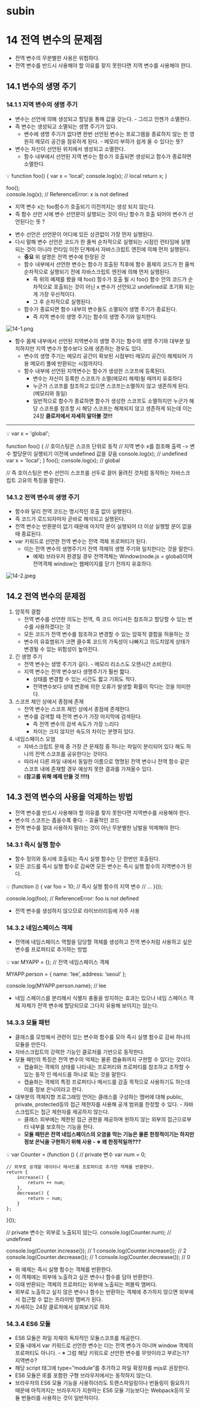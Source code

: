 # subin

# 14 전역 변수의 문제점

- 전역 변수의 무분별한 사용은 위험하다.
- 전역 변수를 반드시 사용해야 할 이유를 찾지 못한다면 지역 변수를 사용해야 한다.

## 14.1 변수의 생명 주기

### 14.1.1 지역 변수의 생명 주기

- 변수는 선언에 의해 생성되고 할당을 통해 값을 갖는다. - 그리고 언젠가 소멸한다.
- 즉 변수는 생성되고 소멸되는 생명 주기가 있다.
    - 변수에 생명 주기가 없다면 한번 선언된 변수는 프로그램을 종료하지 않는 한 영원히 메모리 공간을 점유하게 된다. - 메모리 부하가 쉽게 올 수 있다는 뜻?
- 변수는 자신이 선언된 위치에서 생성되고 소멸한다.
    - 함수 내부에서 선언된 지역 변수는 함수가 호출되면 생성되고 함수가 종료하면 소멸한다.

<aside>
💡 function foo() {
    var x = ‘local’;
    console.log(x);    // local
    return x;
}

foo();    
console.log(x);    // ReferenceError: x is not defined

- 지역 변수 x는 foo함수가 호출되기 이전까지는 생성 되지 않는다.
- 즉 함수 선언 시에 변수 선언문이 실행되는 것이 아닌 함수가 호출 되어야 변수가 선언된다는 뜻 ?
</aside>

- 변수 선언은 선언문이 어디에 있든 상관없이 가장 먼저 실행된다.
- 다시 말해 변수 선언은 코드가 한 줄씩 순차적으로 실행되는 시점인 런타임에 실행되는 것이 아니라 런타임 이전 단계에서 자바스크립트 엔진에 의해 먼저 실행된다.
    - **중요** 위 설명은 전역 변수에 한정된 것
    - 함수 내부에서 선언한 변수는 함수가 호출된 직후에 함수 몸체의 코드가 한 줄씩 순차적으로 실행되기 전에 자바스크립트 엔진에 의해 먼저 실행된다.
        - 즉 위의 예제를 봤을 때 foo() 함수가 호출 될 시 foo() 함수 안의 코드가 순차적으로 호출되는 것이 아닌 x 변수가 선언되고 undefined로 초기화 되는게 가장 우선적이다.
        - 그 후 순차적으로 실행된다.
    - 함수가 종료되면 함수 내부의 변수들도 소멸되어 생명 주기가 종료된다.
        - 즉 지역 변수의 생명 주기는 함수의 생명 주기와 일치한다.

![14-1.png](subin%2030056e7737f54ea8a015b5de3d2bbec7/14-1.png)

- 함수 몸체 내부에서 선언된 지역변수의 생명 주기는 함수의 생명 주기와 대부분 일치하지만 지역 변수가 함수보다 오래 생존하는 경우도 있다.
    - 변수의 생명 주기는 메모리 공간이 확보된 시점부터 메모리 공간이 해제되어 가용 메모리 풀에 반환되는 시점까지다.
    - 함수 내부에 선언된 지역변수는 함수가 생성한 스코프에 등록된다.
        - 변수는 자신이 등록한 스코프가 소멸(메모리 해제)될 때까지 유효하다
        - 누군가 스코프를 참조하고 있으면 스코프는소멸하지 않고 생존하게 된다.(메모리와 동일)
        - 일반적으로 함수가 종료하면 함수가 생성한 스코프도 소멸하지만 누군가 해당 스코프를 참조할 시 해당 스코프는 해제되지 않고 생존하게 되는데 이는 24장 **클로저에서 자세히 알아볼 것!!!**

 ****

<aside>
💡 var x = 'global';

function foo() {
// 호이스팅은 스코프 단위로 동작
// 지역 변수 x를 참조해 출력 -> 변수 할당문이 실행되기 이전에 undefined 값을 갖음
console.log(x); // undefined
var x = 'local';
}
foo();
console.log(x); // global

// 즉 호이스팅은 변수 선언이 스코프를 선두로 끌어 올려진 것처럼 동작하는 자바스크립트 고유의 특징을 말한다.

</aside>

### 14.1.2 전역 변수의 생명 주기

- 함수와 달리 전역 코드는 명시적인 호출 없이 실행된다.
- 즉 코드가 로드되자마자 곧바로 해석되고 실행된다.
- 전역 변수는 반환문이 없기 때문에 마지막 문이 실행되어 더 이상 실행할 문이 없을때 종료된다.
- var 키워드로 선언한 전역 변수는 전역 객체 프로퍼티가 된다.
    - 이는 전역 변수의 생명주기가 전역 객체의 생명 주기와 일치한다는 것을 말한다.
        - 예제) 브라우저 환경일 경우 전역객체는 Window(node.js = global)이며 전역객체 window는 웹페이지를 닫기 전까지 유효하다.

![14-2.jpeg](subin%2030056e7737f54ea8a015b5de3d2bbec7/14-2.jpeg)

## 14.2 전역 변수의 문제점

1. 암묵적 결합
    - 전역 변수를 선언한 의도는 전역, 즉 코드 어디서든 참조하고 할당할 수 있는 변수를 사용하겠다는 것
    - 모든 코드가 전역 변수를 참조하고 변경할 수 있는 암묵적 결합을 허용하는 것
    - 변수의 유효범위가 크면 클수록 코드의 가독성이 나빠지고 의도치않게 상태가 변경될 수 있는 위험성이 높아진다.
2. 긴 생명 주기
    - 전역 변수는 생명 주기가 길다. - 메모리 리소스도 오랜시간 소비한다.
    - 지역 변수는 전역 변수보다 생명주기가 훨씬 짧다.
        - 상태를 변경할 수 있는 시간도 짧고 기회도 적다.
        - 전역변수보다 상태 변경에 의한 오류가 발생할 확률이 작다는 것을 의미한다.
3. 스코프 체인 상에서 종점에 존재
    - 전역 변수는 스코프 체인 상에서 종점에 존재한다.
    - 변수를 검색할 때 전역 변수가 가장 마지막에 검색된다.
        - 즉 전역 변수의 검색 속도가 가장 느리다
        - 차이는 크지 않지만 속도의 차이는 분명히 있다.
4. 네임스페이스 오염
    - 자바스크립트 문제 중 가장 큰 문제점 중 하나는 파일이 분리되어 있다 해도 하나의 전역 스코프를 공유한다는 것이다.
    - 따라서 다른 파일 내에서 동일한 이름으로 명명된 전역 변수나 전역 함수 같은 스코프 내에 존재할 경우 예상치 못한 결과를 가져올수 있다.
    - **(참고를 위해 예제 만들 것 !!!!)**

## 14.3 전역 변수의 사용을 억제하는 방법

- 전역 변수를 반드시 사용해야 할 이유를 찾지 못한다면 지역변수를 사용해야 한다.
- 변수의 스코프는 좁을수록 좋다. - 효율적인 코드
- 전역 변수를 절대 사용하지 말라는 것이 아닌 무분별한 남발을 억제해야 한다.

### 14.3.1 즉시 실행 함수

- 함수 정의와 동시에 호출되는 즉시 실행 함수는 단 한번만 호출된다.
- 모든 코드를 즉시 실행 함수로 감싸면 모든 변수는 즉시 실행 함수의 지역변수가 된다.

<aside>
💡 (function () {
    var foo = 10;    // 즉시 실행 함수의 지역 변수
    // …
}());

console.log(foo);    // ReferenceError: foo is not defined

</aside>

- 전역 변수를 생성하지 않으므로 라이브러리등에 자주 사용

### 14.3.2 네임스페이스 객체

- 전역에 네임스페이스 역할을 담당할 객체를 생성하고 전역 변수처럼 사용하고 싶은 변수를 프로퍼티로 추가하는 방법

<aside>
💡 var MYAPP = {};    // 전역 네임스페이스 객체

MYAPP.person = {
    name: ‘lee’,
    address: ‘seoul’
};

console.log(MYAPP.person.name);    // lee

</aside>

- 네임 스페이스를 분리해서 식별자 충돌을 방지하는 효과는 있으나 네임 스페이스 객체 자체가 전역 변수에 할당되므로 그다지 유용해 보이지는 않는다.

### 14.3.3 모듈 패턴

- 클래스를 모방해서 관련이 있는 변수와 함수를 모아 즉시 실행 함수로 감싸 하나의 모듈을 만든다.
- 자바스크립트의 강력한 기능인 클로저를 기반으로 동작한다.
- 모듈 패턴의 특징은 전역 변수의 억제는 물론 캡슐화까지 구현할 수 있다는 것이다.
    - 캡슐화는 객체의 상태를 나타내는 프로퍼티와 프로퍼티를 참조하고 조작할 수 있는 동작 인 메서드를 하나로 묶는 것을 말한다.
    - 캡슐화는 객체의 특정 프로퍼티나 메서드를 감출 목적으로 사용하기도 하는데 이를 정보 은닉이라고 한다.
- 대부분의 객체지향 프로그래밍 언어는 클래스를 구성하는 맴버에 대해 public, private, protected등의 접근 제한자를 사용해 공개 범위를 한정할 수 있다. - 자바스크립트는 접근 제한자를 제공하지 않는다.
    - 클래스 외부에는 제한된 접근 권한을 제공하며 원하지 않는 외부의 접근으로부터 내부를 보호하는 기능을 한다.
    - **모듈 패턴은 전역 네임스페이스의 오염을 막는 기능은 물론 한정적이기는 하지만 정보 은닉을 구현하기 위해 사용                    - ※ 왜 한정적일까???**

<aside>
💡 var Counter = (function () {
    // private 변수
    var num = 0;

    // 외부로 공개할 데이터나 메서드를 프로퍼티로 추가한 객체를 반환한다.
    return {
        increase() {
            return ++ num;
        },
        decrease() {
            return — num;
        }
    };
}());

// private 변수는 외부로 노출되지 않는다.
console.log(Counter.num);    // undefined

console.log(Counter.increase());    // 1
console.log(Counter.increase());    // 2
console.log(Counter.decrease());    // 1
console.log(Counter.decrease());    // 0

</aside>

- 위 예제는 즉시 실행 함수는 객체를 반환한다.
- 이 객체에는 외부에 노출하고 싶은 변수나 함수를 담아 반환한다.
- 이때 반환되는 객체의 프로퍼티는 외부에 노출되는 퍼블릭 맴버다.
- 외부로 노출하고 싶지 않은 변수나 함수는 반환하는 객체에 추가하지 않으면 외부에서 접근할 수 없는 프라이빗 맴버가 된다.
- 자세히는 24장 클로저에서 살펴보기로 하자.

### 14.3.4 ES6 모듈

- ES6 모듈은 파일 자체의 독자적인 모듈스코프를 제공한다.
- 모듈 내에서 var 키워드로 선언한 변수는 더는 전역 변수가 아니며 window 객체의 프로퍼티도 아니다.                    - ※ 그럼 해당 키워드로 선언한 변수를 무엇이라고 부르는가? 지역변수?
- 해당 script 태그에 type=”module”를 추가하고 파일 확장자를 mjs로 권장한다.
- ES6 모듈은 IE를 포함한 구형 브라우저에서는 동작하지 않는다.
- 브라우저의 ES6 모듈 기능을 사용하더라도 트랜스파일링이나 번들링이 필요하기 때문에 아직까지는 브라우저가 지원하는 ES6 모듈 기능보다는 Webpack등의 모듈 번들러를 사용하는 것이 일반적이다.